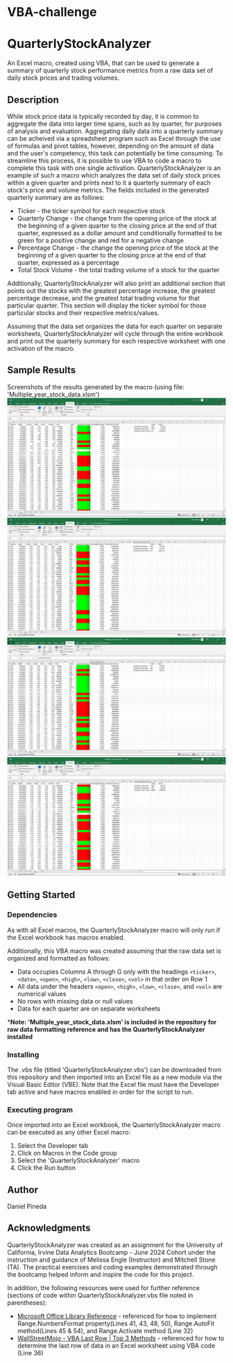 # VBA-challenge
# QuarterlyStockAnalyzer

An Excel macro, created using VBA, that can be used to generate a summary of quarterly stock performance metrics from a raw data set of daily stock prices and trading volumes.

## Description

While stock price data is typically recorded by day, it is common to aggregate the data into larger time spans, such as by quarter, for purposes of analysis and evaluation.  Aggregating daily data into a quarterly summary can be acheived via a spreadsheet program such as Excel through the use of formulas and pivot tables, however, depending on the amount of data and the user's competency, this task can potentially be time consuming.  To streamline this process, it is possible to use VBA to code a macro to complete this task with one single activation.  QuarterlyStockAnalyzer is an example of such a macro which analyzes the data set of daily stock prices within a given quarter and prints next to it a quarterly summary of each stock's price and volume metrics. The fields included in the generated quarterly summary are as follows:

* Ticker - the ticker symbol for each respective stock
* Quarterly Change - the change from the opening price of the stock at the beginning of a given quarter to the closing price at the end of that quarter, expressed as a dollar amount and conditionally formatted to be green for a positive change and red for a negative change
* Percentage Change - the change the opening price of the stock at the beginning of a given quarter to the closing price at the end of that quarter, expressed as a percentage
* Total Stock Volume - the total trading volume of a stock for the quarter

Additionally, QuarterlyStockAnalyzer will also print an additional section that points out the stocks with the greatest percentage increase, the greatest percentage decrease, and the greatest total trading volume for that particular quarter.  This section will display the ticker symbol for those particular stocks and their respective metrics/values.

Assuming that the data set organizes the data for each quarter on separate worksheets, QuarterlyStockAnalyzer will cycle through the entire workbook and print out the quarterly summary for each respective worksheet with one activation of the macro.

## Sample Results

Screenshots of the results generated by the macro (using file: 'Multiple_year_stock_data.xlsm')
![Results Screenshot Worksheet1_Q1](https://github.com/dpineda6988/VBA-challenge/blob/4443877e57d84270200d8e966b1fe4a2d1bcc10a/Results%20Screenshot%20Worksheet1_Q1.JPG)
![Results Screenshot Worksheet2_Q2](https://github.com/dpineda6988/VBA-challenge/blob/4443877e57d84270200d8e966b1fe4a2d1bcc10a/Results%20Screenshot%20Worksheet2_Q2.JPG)
![Results Screenshot Worksheet3_Q3](https://github.com/dpineda6988/VBA-challenge/blob/4443877e57d84270200d8e966b1fe4a2d1bcc10a/Results%20Screenshot%20Worksheet3_Q3.JPG)
![Results Screenshot Worksheet4_Q4](https://github.com/dpineda6988/VBA-challenge/blob/4443877e57d84270200d8e966b1fe4a2d1bcc10a/Results%20Screenshot%20Worksheet4_Q4.JPG)

## Getting Started

### Dependencies

As with all Excel macros, the QuarterlyStockAnalyzer macro will only run if the Excel workbook has macros enabled.

Additionally, this VBA macro was created assuming that the raw data set is organized and formatted as follows:
* Data occupies Columns A through G only with the headings `<ticker>`, `<date>`, `<open>`, `<high>`, `<low>`, `<close>`, `<vol>` in that order on Row 1
* All data under the headers `<open>`, `<high>`, `<low>`, `<close>`, and `<vol>` are numerical values
* No rows with missing data or null values
* Data for each quarter are on separate worksheets

***Note: 'Multiple_year_stock_data.xlsm' is included in the repository for raw data formatting reference and has the QuarterlyStockAnalyzer installed**

### Installing

The .vbs file (titled 'QuarterlyStockAnalyzer.vbs') can be downloaded from this repository and then imported into an Excel file as a new module via the Visual Basic Editor (VBE).  Note that the Excel file must have the Developer tab active and have macros enabled in order for the script to run.

### Executing program

Once imported into an Excel workbook, the QuarterlyStockAnalyzer macro can be executed as any other Excel macro:
1. Select the Developer tab
2. Click on Macros in the Code group
3. Select the 'QuarterlyStockAnalyzer' macro
4. Click the Run button

## Author

Daniel Pineda  

## Acknowledgments

QuarterlyStockAnalyzer was created as an assignment for the University of California, Irvine Data Analytics Bootcamp - June 2024 Cohort under the instruction and guidance of Melissa Engle (Instructor) and Mitchell Stone (TA).
The practical exercises and coding examples demonstrated through the bootcamp helped inform and inspire the code for this project.

In addition, the following resources were used for further reference (sections of code within QuarterlyStockAnalyzer.vbs file noted in parentheses):
* [Microsoft Office Library Reference](https://learn.microsoft.com/en-us/office/vba/api/overview/library-reference) - referenced for how to implement Range.NumbersFormat property(Lines 41, 43, 48, 50), Range.AutoFit method(Lines 45 & 54), and Range.Activate method (Line 32)
* [WallStreetMojo - VBA Last Row | Top 3 Methods](https://www.wallstreetmojo.com/vba-last-row/) - referenced for how to determine the last row of data in an Excel worksheet using VBA code (Line 36)
